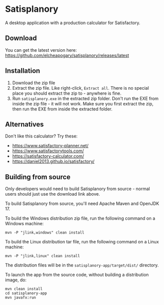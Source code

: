 # Satisplanory

A desktop application with a production calculator for Satisfactory.

## Download

You can get the latest version here: https://github.com/elcheapogary/satisplanory/releases/latest

## Installation

1. Download the zip file
2. Extract the zip file. Like right-click, `Extract all`. There is no special place you should extract the 
   zip to - anywhere is fine. 
3. Run `satisplanory.exe` in the extracted zip folder. Don't run the EXE from inside the zip file - it will
   not work. Make sure you first extract the zip, then run the EXE from inside the extracted folder.

## Alternatives

Don't like this calculator? Try these:

- https://www.satisfactory-planner.net/
- https://www.satisfactorytools.com/
- https://satisfactory-calculator.com/
- https://daniel2013.github.io/satisfactory/

## Building from source

Only developers would need to build Satisplanory from source - normal users should just use the
download link above.

To build Satisplanory from source, you'll need Apache Maven and OpenJDK 17.

To build the Windows distribution zip file, run the following command on a Windows machine: 

```
mvn -P "jlink,windows" clean install
```

To build the Linux distribution tar file, run the following command on a Linux machine:

```
mvn -P "jlink,linux" clean install
```

The distribution files will be in the `satisplanory-app/target/dist/` directory.

To launch the app from the source code, without building a distribution image, do: 

```
mvn clean install
cd satisplanory-app
mvn javafx:run
```